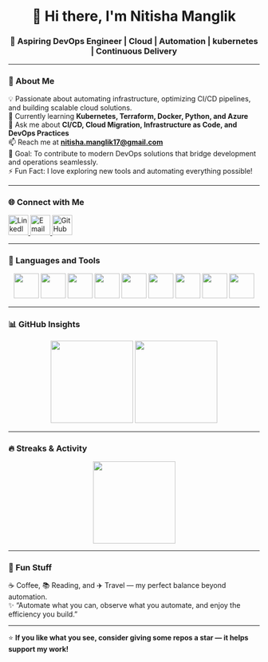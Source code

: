 <h1 align="center">👋 Hi there, I'm Nitisha Manglik</h1>
<h3 align="center">🚀 Aspiring DevOps Engineer | Cloud | Automation | kubernetes | Continuous Delivery</h3>

---

### 🧠 About Me  
💡 Passionate about automating infrastructure, optimizing CI/CD pipelines, and building scalable cloud solutions.  
🌱 Currently learning **Kubernetes, Terraform, Docker, Python, and Azure**  
💬 Ask me about **CI/CD, Cloud Migration, Infrastructure as Code, and DevOps Practices**  
📫 Reach me at **nitisha.manglik17@gmail.com**  
🎯 Goal: To contribute to modern DevOps solutions that bridge development and operations seamlessly.  
⚡ Fun Fact: I love exploring new tools and automating everything possible!  

---

### 🌐 Connect with Me  
<p align="left">
<a href="https://www.linkedin.com/in/nitisha-manglik" target="_blank">
  <img src="https://cdn.jsdelivr.net/gh/devicons/devicon/icons/linkedin/linkedin-original.svg" alt="LinkedIn" height="40" width="40" />
</a>
<a href="mailto:nitishamanglik@gmail.com" target="_blank">
  <img src="https://cdn-icons-png.flaticon.com/512/732/732200.png" alt="Email" height="40" width="40" />
</a>
<a href="https://github.com/niti9331" target="_blank">
  <img src="https://cdn.jsdelivr.net/gh/devicons/devicon/icons/github/github-original.svg" alt="GitHub" height="40" width="40" />
</a>
</p>

---

### 🧰 Languages and Tools  
<p align="center">
<img src="https://cdn.jsdelivr.net/gh/devicons/devicon/icons/docker/docker-original.svg" height="50" width="50" />
<img src="https://cdn.jsdelivr.net/gh/devicons/devicon/icons/kubernetes/kubernetes-plain.svg" height="50" width="50" />
<img src="https://cdn.jsdelivr.net/gh/devicons/devicon/icons/terraform/terraform-original.svg" height="50" width="50" />
<img src="https://cdn.jsdelivr.net/gh/devicons/devicon/icons/azure/azure-original.svg" height="50" width="50" />
<img src="https://cdn.jsdelivr.net/gh/devicons/devicon/icons/python/python-original.svg" height="50" width="50" />
<img src="https://cdn.jsdelivr.net/gh/devicons/devicon/icons/bash/bash-original.svg" height="50" width="50" />
<img src="https://cdn.jsdelivr.net/gh/devicons/devicon/icons/linux/linux-original.svg" height="50" width="50" />
<img src="https://cdn.jsdelivr.net/gh/devicons/devicon/icons/mysql/mysql-original.svg" height="50" width="50" />
<img src="https://cdn.jsdelivr.net/gh/devicons/devicon/icons/javascript/javascript-original.svg" height="50" width="50" />
</p>

---

### 📊 GitHub Insights  
<p align="center">
  <img src="https://github-readme-stats.vercel.app/api?username=niti9331&show_icons=true&theme=tokyonight" height="165" />
  <img src="https://github-readme-stats.vercel.app/api/top-langs/?username=niti9331&layout=compact&theme=tokyonight" height="165" />
</p>

---

### 🔥 Streaks & Activity  
<p align="center">
  <img src="https://streak-stats.demolab.com?user=niti9331&theme=tokyonight&hide_border=false" height="165" />
</p>

---

### 🧩 Fun Stuff  
☕ Coffee, 📚 Reading, and ✈️ Travel — my perfect balance beyond automation.  
✨ “Automate what you can, observe what you automate, and enjoy the efficiency you build.”  

---

⭐ **If you like what you see, consider giving some repos a star — it helps support my work!**
